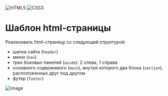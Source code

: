 ![HTML5](https://img.shields.io/badge/html5-%23E34F26.svg?style=for-the-badge&logo=html5&logoColor=white) ![CSS3](https://img.shields.io/badge/css3-%231572B6.svg?style=for-the-badge&logo=css3&logoColor=white)

# Шаблон html-страницы

Реализовать html-страницу со следующей структурой:
- шапка сайта (`header`)
- меню (`nav`)
- трех боковых панелей (`aside`): 2 слева, 1 справа
- основного содержимого (`main`), внутри которого два блока (`section`), расположенных друг под другом
- футер (`footer`)

![image](https://user-images.githubusercontent.com/8177749/177321777-861a40f6-a54c-4f54-a791-5949198771df.png)

